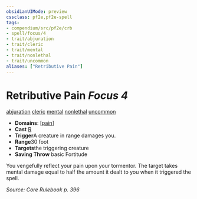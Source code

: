 ```yaml
---
obsidianUIMode: preview
cssclass: pf2e,pf2e-spell
tags:
- compendium/src/pf2e/crb
- spell/focus/4
- trait/abjuration
- trait/cleric
- trait/mental
- trait/nonlethal
- trait/uncommon
aliases: ["Retributive Pain"]
---
```

# Retributive Pain *Focus 4*   
[abjuration](../../Rules/traits/abjuration.md)  [cleric](../../Rules/traits/cleric.md)  [mental](../../Rules/traits/mental.md)  [nonlethal](../../Rules/traits/nonlethal.md)  [uncommon](../../Rules/traits/uncommon.md)  

- **Domains**: [[pain](../setting/domains.md#Pain)]
- **Cast** [R](../../Rules/core-rulebook/chapter-9-playing-the-game.md#Actions "Reaction") 
- **Trigger**A creature in range damages you.
- **Range**30 foot
- **Targets**the triggering creature
- **Saving Throw**  basic Fortitude

You vengefully reflect your pain upon your tormentor. The target takes mental damage equal to half the amount it dealt to you when it triggered the spell.

*Source: Core Rulebook p. 396*